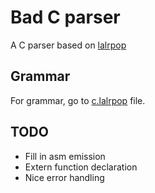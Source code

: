 # Bad C parser
A C parser based on [lalrpop](https://github.com/lalrpop/lalrpop/tree/master)
## Grammar
For grammar, go to [c.lalrpop](src/c.lalrpop) file.

## TODO
- Fill in asm emission
- Extern function declaration
- Nice error handling

